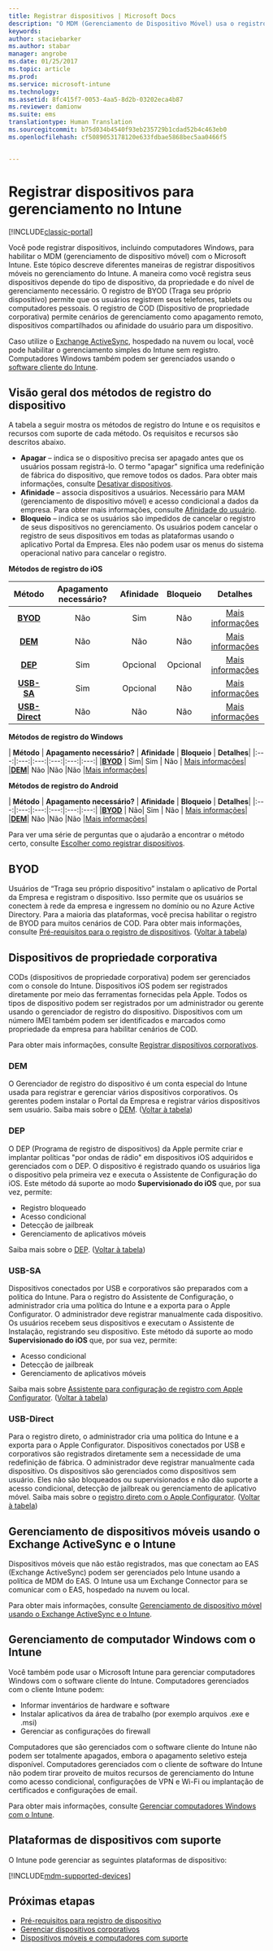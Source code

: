 ```yaml
---
title: Registrar dispositivos | Microsoft Docs
description: "O MDM (Gerenciamento de Dispositivo Móvel) usa o registro para trazer dispositivos para o gerenciamento e permitir acesso a recursos."
keywords: 
author: staciebarker
ms.author: stabar
manager: angrobe
ms.date: 01/25/2017
ms.topic: article
ms.prod: 
ms.service: microsoft-intune
ms.technology: 
ms.assetid: 8fc415f7-0053-4aa5-8d2b-03202eca4b87
ms.reviewer: damionw
ms.suite: ems
translationtype: Human Translation
ms.sourcegitcommit: b75d034b4540f93eb235729b1cdad52b4c463eb0
ms.openlocfilehash: cf5089053178120e633fdbae5868bec5aa0466f5


---
```


# <a name="enroll-devices-for-management-in-intune"></a>Registrar dispositivos para gerenciamento no Intune

[!INCLUDE[classic-portal](../includes/classic-portal.md)]

Você pode registrar dispositivos, incluindo computadores Windows, para habilitar o MDM (gerenciamento de dispositivo móvel) com o Microsoft Intune. Este tópico descreve diferentes maneiras de registrar dispositivos móveis no gerenciamento do Intune. A maneira como você registra seus dispositivos depende do tipo de dispositivo, da propriedade e do nível de gerenciamento necessário. O registro de BYOD (Traga seu próprio dispositivo) permite que os usuários registrem seus telefones, tablets ou computadores pessoais. O registro de COD (Dispositivo de propriedade corporativa) permite cenários de gerenciamento como apagamento remoto, dispositivos compartilhados ou afinidade do usuário para um dispositivo.

Caso utilize o [Exchange ActiveSync](#mobile-device-management-with-exchange-activesync-and-intune), hospedado na nuvem ou local, você pode habilitar o gerenciamento simples do Intune sem registro. Computadores Windows também podem ser gerenciados usando o [software cliente do Intune](#manage-windows-pcs-with-intune).

## <a name="overview-of-device-enrollment-methods"></a>Visão geral dos métodos de registro do dispositivo

A tabela a seguir mostra os métodos de registro do Intune e os requisitos e recursos com suporte de cada método. Os requisitos e recursos são descritos abaixo.

- **Apagar** – indica se o dispositivo precisa ser apagado antes que os usuários possam registrá-lo. O termo "apagar" significa uma redefinição de fábrica do dispositivo, que remove todos os dados. Para obter mais informações, consulte [Desativar dispositivos](retire-devices-from-microsoft-intune-management.md).
- **Afinidade** – associa dispositivos a usuários. Necessário para MAM (gerenciamento de dispositivo móvel) e acesso condicional a dados da empresa. Para obter mais informações, consulte [Afinidade do usuário](enroll-corporate-owned-ios-devices-in-microsoft-intune.md#use-the-company-portal-on-dep-enrolled-or-apple-configurator-enrolled-devices).
- **Bloqueio** – indica se os usuários são impedidos de cancelar o registro de seus dispositivos no gerenciamento. Os usuários podem cancelar o registro de seus dispositivos em todas as plataformas usando o aplicativo Portal da Empresa. Eles não podem usar os menus do sistema operacional nativo para cancelar o registro. 

**Métodos de registro do iOS**

| **Método** |  **Apagamento necessário?** |    **Afinidade**    |   **Bloqueio** | **Detalhes** |
|:---:|:---:|:---:|:---:|:---:|
|**[BYOD](#byod)** | Não|    Sim |   Não | [Mais informações](prerequisites-for-enrollment.md)|
|**[DEM](#dem)**|   Não |Não |Não  | [Mais informações](enroll-corporate-owned-devices-with-the-device-enrollment-manager-in-microsoft-intune.md)|
|**[DEP](#dep)**|   Sim |   Opcional |  Opcional|[Mais informações](ios-device-enrollment-program-in-microsoft-intune.md)|
|**[USB-SA](#usb-sa)**| Sim |   Opcional |  Não| [Mais informações](ios-setup-assistant-enrollment-in-microsoft-intune.md)|
|**[USB-Direct](#usb-direct)**| Não |    Não  | Não|[Mais informações](ios-direct-enrollment-in-microsoft-intune.md)|

**Métodos de registro do Windows**

| **Método** |  **Apagamento necessário?** |    **Afinidade**    |   **Bloqueio** | **Detalhes**|
|:---:|:---:|:---:|:---:|:---:|:---:|
|**[BYOD](#byod)** | Sim|   Sim |   Não | [Mais informações](prerequisites-for-enrollment.md)|
|**[DEM](#dem)**|   Não |Não |Não  |[Mais informações](enroll-corporate-owned-devices-with-the-device-enrollment-manager-in-microsoft-intune.md)|

**Métodos de registro do Android**

| **Método** |  **Apagamento necessário?** |    **Afinidade**    |   **Bloqueio** | **Detalhes**|
|:---:|:---:|:---:|:---:|:---:|:---:|
|**[BYOD](#byod)** | Não|    Sim |   Não | [Mais informações](prerequisites-for-enrollment.md)|
|**[DEM](#dem)**|   Não |Não |Não  |[Mais informações](enroll-corporate-owned-devices-with-the-device-enrollment-manager-in-microsoft-intune.md)|

Para ver uma série de perguntas que o ajudarão a encontrar o método certo, consulte [Escolher como registrar dispositivos](/intune/get-started/choose-how-to-enroll-devices1).

## <a name="byod"></a>BYOD
Usuários de “Traga seu próprio dispositivo” instalam o aplicativo de Portal da Empresa e registram o dispositivo. Isso permite que os usuários se conectem à rede da empresa e ingressem no domínio ou no Azure Active Directory. Para a maioria das plataformas, você precisa habilitar o registro de BYOD para muitos cenários de COD. Para obter mais informações, consulte [Pré-requisitos para o registro de dispositivos](prerequisites-for-enrollment.md). ([Voltar à tabela](#overview-of-device-enrollment-methods))

## <a name="corporate-owned-devices"></a>Dispositivos de propriedade corporativa
CODs (dispositivos de propriedade corporativa) podem ser gerenciados com o console do Intune. Dispositivos iOS podem ser registrados diretamente por meio das ferramentas fornecidas pela Apple. Todos os tipos de dispositivo podem ser registrados por um administrador ou gerente usando o gerenciador de registro do dispositivo. Dispositivos com um número IMEI também podem ser identificados e marcados como propriedade da empresa para habilitar cenários de COD.

Para obter mais informações, consulte [Registrar dispositivos corporativos](manage-corporate-owned-devices.md).

### <a name="dem"></a>DEM
O Gerenciador de registro do dispositivo é um conta especial do Intune usada para registrar e gerenciar vários dispositivos corporativos. Os gerentes podem instalar o Portal da Empresa e registrar vários dispositivos sem usuário. Saiba mais sobre o [DEM](enroll-corporate-owned-devices-with-the-device-enrollment-manager-in-microsoft-intune.md). ([Voltar à tabela](#overview-of-device-enrollment-methods))

### <a name="dep"></a>DEP
O DEP (Programa de registro de dispositivos) da Apple permite criar e implantar políticas "por ondas de rádio" em dispositivos iOS adquiridos e gerenciados com o DEP. O dispositivo é registrado quando os usuários liga o dispositivo pela primeira vez e executa o Assistente de Configuração do iOS. Este método dá suporte ao modo **Supervisionado do iOS** que, por sua vez, permite:
  - Registro bloqueado
  - Acesso condicional
  - Detecção de jailbreak
  - Gerenciamento de aplicativos móveis

Saiba mais sobre o [DEP](ios-device-enrollment-program-in-microsoft-intune.md). ([Voltar à tabela](#overview-of-device-enrollment-methods))

### <a name="usb-sa"></a>USB-SA
Dispositivos conectados por USB e corporativos são preparados com a política do Intune. Para o registro do Assistente de Configuração, o administrador cria uma política do Intune e a exporta para o Apple Configurator. O administrador deve registrar manualmente cada dispositivo. Os usuários recebem seus dispositivos e executam o Assistente de Instalação, registrando seu dispositivo. Este método dá suporte ao modo **Supervisionado do iOS** que, por sua vez, permite:
  - Acesso condicional
  - Detecção de jailbreak
  - Gerenciamento de aplicativos móveis

Saiba mais sobre [Assistente para configuração de registro com Apple Configurator](ios-setup-assistant-enrollment-in-microsoft-intune.md). ([Voltar à tabela](#overview-of-device-enrollment-methods))

### <a name="usb-direct"></a>USB-Direct
Para o registro direto, o administrador cria uma política do Intune e a exporta para o Apple Configurator. Dispositivos conectados por USB e corporativos são registrados diretamente sem a necessidade de uma redefinição de fábrica. O administrador deve registrar manualmente cada dispositivo. Os dispositivos são gerenciados como dispositivos sem usuário. Eles não são bloqueados ou supervisionados e não dão suporte a acesso condicional, detecção de jailbreak ou gerenciamento de aplicativo móvel. Saiba mais sobre o [registro direto com o Apple Configurator](ios-direct-enrollment-in-microsoft-intune.md). ([Voltar à tabela](#overview-of-device-enrollment-methods))

## <a name="mobile-device-management-with-exchange-activesync-and-intune"></a>Gerenciamento de dispositivos móveis usando o Exchange ActiveSync e o Intune
Dispositivos móveis que não estão registrados, mas que conectam ao EAS (Exchange ActiveSync) podem ser gerenciados pelo Intune usando a política de MDM do EAS. O Intune usa um Exchange Connector para se comunicar com o EAS, hospedado na nuvem ou local.

Para obter mais informações, consulte [Gerenciamento de dispositivo móvel usando o Exchange ActiveSync e o Intune](mobile-device-management-with-exchange-activesync-and-microsoft-intune.md).


## <a name="windows-pc-management-with-intune"></a>Gerenciamento de computador Windows com o Intune  
Você também pode usar o Microsoft Intune para gerenciar computadores Windows com o software cliente do Intune. Computadores gerenciados com o cliente Intune podem:

 - Informar inventários de hardware e software
 - Instalar aplicativos da área de trabalho (por exemplo arquivos .exe e .msi)
 - Gerenciar as configurações do firewall

Computadores que são gerenciados com o software cliente do Intune não podem ser totalmente apagados, embora o apagamento seletivo esteja disponível. Computadores gerenciados com o cliente de software do Intune não podem tirar proveito de muitos recursos de gerenciamento do Intune como acesso condicional, configurações de VPN e Wi-Fi ou implantação de certificados e configurações de email.

Para obter mais informações, consulte [Gerenciar computadores Windows com o Intune](manage-windows-pcs-with-microsoft-intune.md).

## <a name="supported-device-platforms"></a>Plataformas de dispositivos com suporte

O Intune pode gerenciar as seguintes plataformas de dispositivo:

[!INCLUDE[mdm-supported-devices](../includes/mdm-supported-devices.md)]

## <a name="next-steps"></a>Próximas etapas
- [Pré-requisitos para registro de dispositivo](prerequisites-for-enrollment.md)
- [Gerenciar dispositivos corporativos](manage-corporate-owned-devices.md)
- [Dispositivos móveis e computadores com suporte](../get-started/supported-mobile-devices-and-computers.md)



<!--HONumber=Jan17_HO4-->



